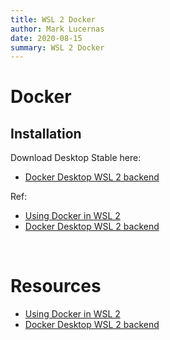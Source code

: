 ```yaml
---
title: WSL 2 Docker
author: Mark Lucernas
date: 2020-08-15
summary: WSL 2 Docker
---
```



# Docker

## Installation

Download Desktop Stable here:

- [Docker Desktop WSL 2 backend](https://docs.docker.com/docker-for-windows/wsl/)


Ref:

- [Using Docker in WSL 2](https://code.visualstudio.com/blogs/2020/03/02/docker-in-wsl2)
- [Docker Desktop WSL 2 backend](https://docs.docker.com/docker-for-windows/wsl/)

<br>

# Resources

- [Using Docker in WSL 2](https://code.visualstudio.com/blogs/2020/03/02/docker-in-wsl2)
- [Docker Desktop WSL 2 backend](https://docs.docker.com/docker-for-windows/wsl/)

